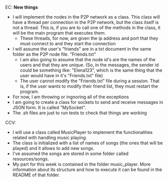 EC: 
**New things**
- I will implement the nodes in the P2P network as a class. This class will have a thread per connection in the P2P network, but the class itself is not a thread. This is, if you are to call one of the methods in the class, it will be the main program that executes them.
    - These threads, for now, are given the ip address and port that they must connect to and they start the connection
- I will assume the user's "friends" are in a txt document in the same folder as the P2P node file. "Friends.txt"
    - I am also going to assume that the node id's are the names of the users and that they are unique. (So, in the messages, the sender id could be something like: "Elena123", which is the same thing that the user would have in it's "Friends.txt" file)
    - The user cannot modify the "Friends.txt" file during a session. That is, if the user wants to modify their friend list, they must restart the program.
- For now, I am throwing or ingnoring all of the exceptions
- I am going to create a class for sockets to send and receive messages in JSON form. It is called "MySocket".
- The .sh files are just to run tests to check that things are working

CCV:
- I will use a class called MusicPlayer to implement the functionalities related with handling music playing.
- The class is initialized with a list of names of songs (the ones that will be played) and it allows to add new songs.
- I've assumed the songs are stored in some folder called resources/songs. 
- My part for this week is contained in the folder music_player. More information about its structure and how to execute it can be found in the README of that folder. 
